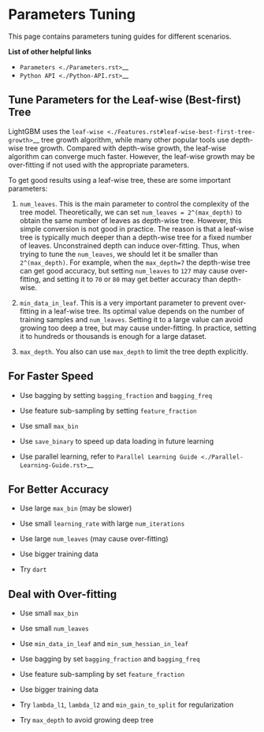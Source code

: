 Parameters Tuning
=================

This page contains parameters tuning guides for different scenarios.

**List of other helpful links**

-  `Parameters <./Parameters.rst>`__
-  `Python API <./Python-API.rst>`__

Tune Parameters for the Leaf-wise (Best-first) Tree
---------------------------------------------------

LightGBM uses the `leaf-wise <./Features.rst#leaf-wise-best-first-tree-growth>`__ tree growth algorithm, while many other popular tools use depth-wise tree growth.
Compared with depth-wise growth, the leaf-wise algorithm can converge much faster.
However, the leaf-wise growth may be over-fitting if not used with the appropriate parameters.

To get good results using a leaf-wise tree, these are some important parameters:

1. ``num_leaves``. This is the main parameter to control the complexity of the tree model.
   Theoretically, we can set ``num_leaves = 2^(max_depth)`` to obtain the same number of leaves as depth-wise tree.
   However, this simple conversion is not good in practice.
   The reason is that a leaf-wise tree is typically much deeper than a depth-wise tree for a fixed number of leaves. Unconstrained depth can induce over-fitting.
   Thus, when trying to tune the ``num_leaves``, we should let it be smaller than ``2^(max_depth)``.
   For example, when the ``max_depth=7`` the depth-wise tree can get good accuracy,
   but setting ``num_leaves`` to ``127`` may cause over-fitting, and setting it to ``70`` or ``80`` may get better accuracy than depth-wise.

2. ``min_data_in_leaf``. This is a very important parameter to prevent over-fitting in a leaf-wise tree.
   Its optimal value depends on the number of training samples and ``num_leaves``.
   Setting it to a large value can avoid growing too deep a tree, but may cause under-fitting.
   In practice, setting it to hundreds or thousands is enough for a large dataset.

3. ``max_depth``. You also can use ``max_depth`` to limit the tree depth explicitly.

For Faster Speed
----------------

-  Use bagging by setting ``bagging_fraction`` and ``bagging_freq``

-  Use feature sub-sampling by setting ``feature_fraction``

-  Use small ``max_bin``

-  Use ``save_binary`` to speed up data loading in future learning

-  Use parallel learning, refer to `Parallel Learning Guide <./Parallel-Learning-Guide.rst>`__


For Better Accuracy
-------------------

-  Use large ``max_bin`` (may be slower)

-  Use small ``learning_rate`` with large ``num_iterations``

-  Use large ``num_leaves`` (may cause over-fitting)

-  Use bigger training data

-  Try ``dart``

Deal with Over-fitting
----------------------

-  Use small ``max_bin``

-  Use small ``num_leaves``

-  Use ``min_data_in_leaf`` and ``min_sum_hessian_in_leaf``

-  Use bagging by set ``bagging_fraction`` and ``bagging_freq``

-  Use feature sub-sampling by set ``feature_fraction``

-  Use bigger training data

-  Try ``lambda_l1``, ``lambda_l2`` and ``min_gain_to_split`` for regularization

-  Try ``max_depth`` to avoid growing deep tree